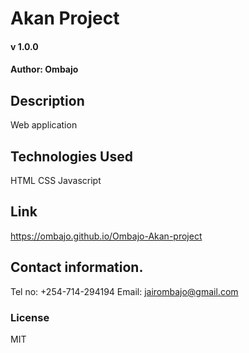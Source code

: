 # Akan Project

#### v 1.0.0 

#### Author: Ombajo

## Description
Web application

## Technologies Used
HTML 
CSS 
Javascript

## Link
https://ombajo.github.io/Ombajo-Akan-project

## Contact information.
Tel no: +254-714-294194
Email: jairombajo@gmail.com

### License
MIT